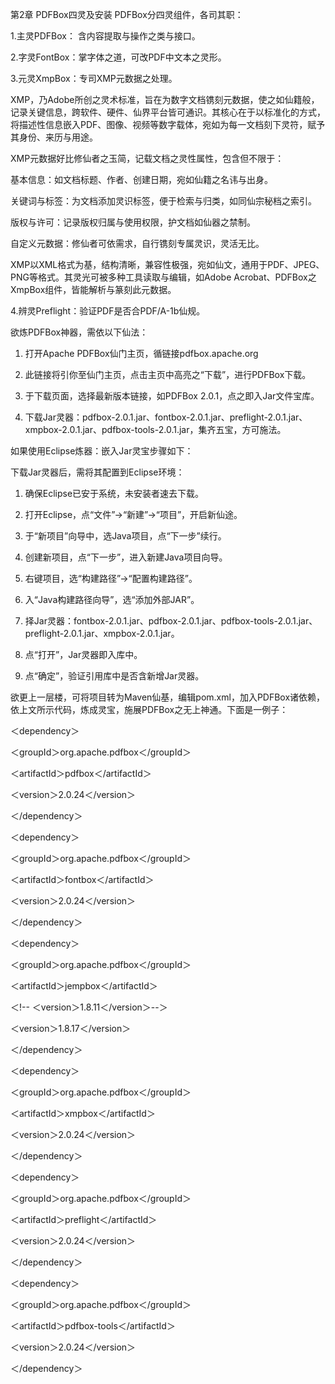 第2章 PDFBox四灵及安装
PDFBox分四灵组件，各司其职：

1.主灵PDFBox： 含内容提取与操作之类与接口。

2.字灵FontBox：掌字体之道，可改PDF中文本之灵形。

3.元灵XmpBox：专司XMP元数据之处理。

XMP，乃Adobe所创之灵术标准，旨在为数字文档镌刻元数据，使之如仙籍般，记录关键信息，跨软件、硬件、仙界平台皆可通识。其核心在于以标准化的方式，将描述性信息嵌入PDF、图像、视频等数字载体，宛如为每一文档刻下灵符，赋予其身份、来历与用途。

XMP元数据好比修仙者之玉简，记载文档之灵性属性，包含但不限于：

基本信息：如文档标题、作者、创建日期，宛如仙籍之名讳与出身。

关键词与标签：为文档添加灵识标签，便于检索与归类，如同仙宗秘档之索引。

版权与许可：记录版权归属与使用权限，护文档如仙器之禁制。

自定义元数据：修仙者可依需求，自行镌刻专属灵识，灵活无比。

XMP以XML格式为基，结构清晰，兼容性极强，宛如仙文，通用于PDF、JPEG、PNG等格式。其灵光可被多种工具读取与编辑，如Adobe Acrobat、PDFBox之XmpBox组件，皆能解析与篆刻此元数据。

4.辨灵Preflight：验证PDF是否合PDF/A-1b仙规。

欲炼PDFBox神器，需依以下仙法：

1. 打开Apache PDFBox仙门主页，循链接рdfЬох.арасhе.оrg

2. 此链接将引你至仙门主页，点击主页中高亮之“下载”，进行PDFBox下载。

3. 于下载页面，选择最新版本链接，如PDFBox 2.0.1，点之即入Jar文件宝库。

4. 下载Jar灵器：pdfbox-2.0.1.jar、fontbox-2.0.1.jar、preflight-2.0.1.jar、xmpbox-2.0.1.jar、pdfbox-tools-2.0.1.jar，集齐五宝，方可施法。

如果使用Eclipse炼器：嵌入Jar灵宝步骤如下：

下载Jar灵器后，需将其配置到Eclipse环境：

1. 确保Eclipse已安于系统，未安装者速去下载。

2. 打开Eclipse，点“文件”→“新建”→“项目”，开启新仙途。

3. 于“新项目”向导中，选Java项目，点“下一步”续行。

4. 创建新项目，点“下一步”，进入新建Java项目向导。

5. 右键项目，选“构建路径”→“配置构建路径”。

6. 入“Java构建路径向导”，选“添加外部JAR”。

7. 择Jar灵器：fontbox-2.0.1.jar、pdfbox-2.0.1.jar、pdfbox-tools-2.0.1.jar、preflight-2.0.1.jar、xmpbox-2.0.1.jar。

8. 点“打开”，Jar灵器即入库中。

9. 点“确定”，验证引用库中是否含新增Jar灵器。

欲更上一层楼，可将项目转为Maven仙基，编辑pom.xml，加入PDFBox诸依赖，依上文所示代码，炼成灵宝，施展PDFBox之无上神通。下面是一例子：

＜dependency＞

＜groupId＞org.apache.pdfbox＜/groupId＞

＜artifactId＞pdfbox＜/artifactId＞

＜version＞2.0.24＜/version＞

＜/dependency＞

＜dependency＞

＜groupId＞org.apache.pdfbox＜/groupId＞

＜artifactId＞fontbox＜/artifactId＞

＜version＞2.0.24＜/version＞

＜/dependency＞

＜dependency＞

＜groupId＞org.apache.pdfbox＜/groupId＞

＜artifactId＞jempbox＜/artifactId＞

＜!-- ＜version＞1.8.11＜/version＞--＞

＜version＞1.8.17＜/version＞

＜/dependency＞

＜dependency＞

＜groupId＞org.apache.pdfbox＜/groupId＞

＜artifactId＞xmpbox＜/artifactId＞

＜version＞2.0.24＜/version＞

＜/dependency＞

＜dependency＞

＜groupId＞org.apache.pdfbox＜/groupId＞

＜artifactId＞preflight＜/artifactId＞

＜version＞2.0.24＜/version＞

＜/dependency＞

＜dependency＞

＜groupId＞org.apache.pdfbox＜/groupId＞

＜artifactId＞pdfbox-tools＜/artifactId＞

＜version＞2.0.24＜/version＞

＜/dependency＞